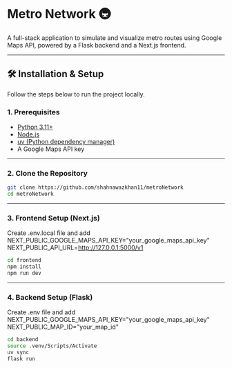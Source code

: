 # Metro Network 🚇

A full-stack application to simulate and visualize metro routes using Google Maps API, powered by a Flask backend and a Next.js frontend.

---

## 🛠 Installation & Setup

Follow the steps below to run the project locally.

### 1. Prerequisites

- [Python 3.11+](https://www.python.org/)
- [Node.js](https://nodejs.org/)
- [uv (Python dependency manager)](https://github.com/astral-sh/uv)
- A Google Maps API key

---

### 2. Clone the Repository

```bash
git clone https://github.com/shahnawazkhan11/metroNetwork
cd metroNetwork
```

---

### 3. Frontend Setup (Next.js)



Create .env.local file and add <br>
NEXT_PUBLIC_GOOGLE_MAPS_API_KEY="your_google_maps_api_key" <br>
NEXT_PUBLIC_API_URL=http://127.0.0.1:5000/v1 <br>
```bash
cd frontend
npm install 
npm run dev 
```
---

### 4. Backend Setup (Flask)

Create .env file and add <br>
NEXT_PUBLIC_GOOGLE_MAPS_API_KEY="your_google_maps_api_key" <br>
NEXT_PUBLIC_MAP_ID="your_map_id" <br>


```bash
cd backend
source .venv/Scripts/Activate
uv sync
flask run
```
